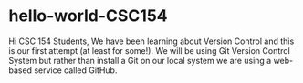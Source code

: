 # hello-world-CSC154
Hi CSC 154 Students, We have been learning about Version Control and this is our first attempt (at least for some!). We will be using Git Version Control System but rather than install a Git on our local system we are using a web-based service called GitHub. 
